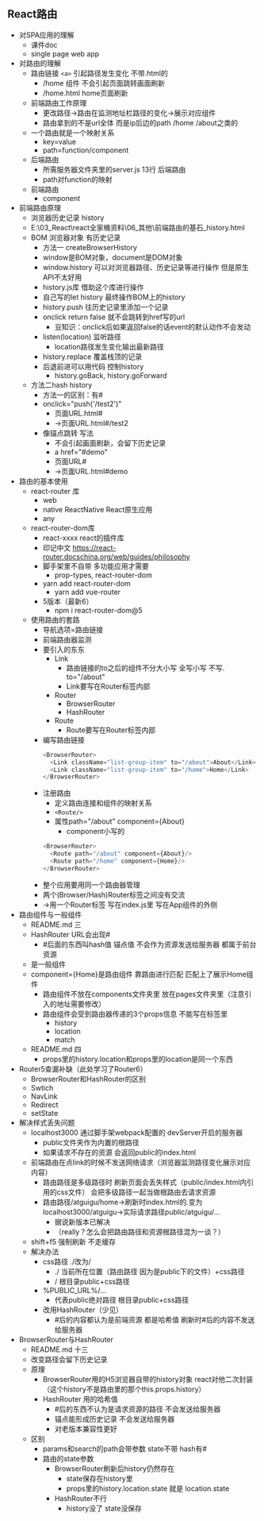## React路由
- 对SPA应用的理解
  - 课件doc
  - single page web app
- 对路由的理解
  - 路由链接 `<a>`  引起路径发生变化 不带.html的
    - /home 组件 不会引起页面跳转画面刷新
    - /home.html home页面刷新
  - 前端路由工作原理
    - 更改路径→路由在监测地址栏路径的变化→展示对应组件
    - 路由拿到的不是url全体 而是ip后边的path /home /about之类的
  - 一个路由就是一个映射关系
    - key=value
    - path=function/component
  - 后端路由
    - 所需服务器文件夹里的server.js 13行 后端路由
    - path对function的映射
  - 前端路由
    - component
- 前端路由原理
  - 浏览器历史记录 history
  - E:\03_React\react全家桶资料\06_其他\前端路由的基石_history.html
  - BOM 浏览器对象 有历史记录
    - 方法一 createBrowserHistory
    - window是BOM对象，document是DOM对象
    - window.history 可以对浏览器路径、历史记录等进行操作 但是原生API不太好用
    - history.js库 借助这个库进行操作
    - 自己写的let history 最终操作BOM上的history
    - history.push 往历史记录里添加一个记录
    - onclick return false 就不会跳转到href写的url
      - 豆知识：onclick后如果返回false的话event的默认动作不会发动
    - listen(location) 监听路径
      - location路径发生变化输出最新路径
    - history.replace 覆盖栈顶的记录
    - 后退前进可以用代码 控制history
      - history.goBack, history.goForward
  - 方法二hash history 
    - 方法一的区别：有#
    - onclick="push('/test2')"
      - 页面URL.html#
      - →页面URL.html#/test2
    - 像锚点跳转 写法
      - 不会引起画面刷新，会留下历史记录
      - a href="#demo"
      - 页面URL#
      - →页面URL.html#demo
- 路由的基本使用
  - react-router 库
    - web
    - native ReactNative React原生应用
    - any
  - react-router-dom库
    - react-xxxx react的插件库
    - 印记中文 https://react-router.docschina.org/web/guides/philosophy
    - 脚手架里不自带 多功能应用才需要
      - prop-types, react-router-dom
    - yarn add react-router-dom
      - yarn add vue-router
    - 5版本（最新6）
      - npm i react-router-dom@5
  - 使用路由的套路
    - 导航选项=路由链接
    - 前端路由器监测
    - 要引入的东东
      - Link
        - 路由链接的to之后的组件不分大小写 全写小写 不写. to="/about"
        - Link要写在Router标签内部
      - Router
        - BrowserRouter
        - HashRouter
      - Route
        - Route要写在Router标签内部
    - 编写路由链接
      ```js
      <BrowserRouter>
        <Link className="list-group-item" to="/about">About</Link>
        <Link className="list-group-item" to="/home">Home</Link>
      </BrowserRouter>
      ```
    - 注册路由
      - 定义路由连接和组件的映射关系
      - `<Route/>`
      - 属性path="/about" component={About}
        - component小写的
      ```js
      <BrowserRouter>
        <Route path="/about" component={About}/>
        <Route path="/home" component={Home}/>
      </BrowserRouter>
      ```
    - 整个应用要用同一个路由器管理
    - 两个(Browser/Hash)Router标签之间没有交流
    - →用一个Router标签 写在index.js里 写在App组件的外侧
- 路由组件与一般组件
  - README.md 三
  - HashRouter URL会出现#
    - #后面的东西叫hash值 锚点值 不会作为资源发送给服务器 都属于前台资源
  - <Home/>是一般组件
  - component={Home}是路由组件 靠路由进行匹配 匹配上了展示Home组件
    - 路由组件不放在components文件夹里 放在pages文件夹里（注意引入的地址需要修改）
    - 路由组件会受到路由器传递的3个props信息 不能写在标签里
      - history
      - location
      - match
  - README.md 四
    - props里的history.location和props里的location是同一个东西
- Router5查漏补缺（此处学习了Router6）
  - BrowserRouter和HashRouter的区别
  - Swtich
  - NavLink
  - Redirect
  - setState
- 解决样式丢失问题
  - localhost3000 通过脚手架webpack配置的 devServer开启的服务器
    - public文件夹作为内置的根路径
    - 如果请求不存在的资源 会返回public的index.html
  - 前端路由在点link的时候不发送网络请求（浏览器监测路径变化展示对应内容）
    - 路由路径是多级路径时 刷新页面会丢失样式（public/index.html内引用的css文件） 会把多级路径一起当做根路由去请求资源
    - 路由路径/atguigu/home→刷新时index.html的.变为localhost3000/atguigu→实际请求路径public/atguigu/...
      - 据说新版本已解决
      - （really？怎么会把路由路径和资源根路径混为一谈？）
  - shift+f5 强制刷新 不走缓存
  - 解决办法
    - css路径 ./改为/
      - ./ 当前所在位置（路由路径 因为是public下的文件）+css路径
      - / 根目录public+css路径
    - %PUBLIC_URL%/...
      - 代表public绝对路径 根目录public+css路径
    - 改用HashRouter（少见）
      - #后的内容都认为是前端资源 都是哈希值 刷新时#后的内容不发送给服务器
- BrowserRouter与HashRouter
  - README.md 十三
  - 改变路径会留下历史记录
  - 原理
    - BrowserRouter用的H5浏览器自带的history对象 react对他二次封装（这个history不是路由里的那个this.props.history）
    - HashRouter 用的哈希值
      - #后的东西不认为是请求资源的路径 不会发送给服务器
      - 锚点能形成历史记录 不会发送给服务器 
      - 对老版本兼容性更好
  - 区别
    - params和search的path会带参数 state不带 hash有#
    - 路由的state参数
      - BrowserRouter刷新后history仍然存在
        - state保存在history里
        - props里的history.location.state 就是 location.state
      - HashRouter不行
        - history没了 state没保存
